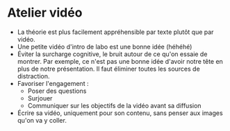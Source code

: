 # Atelier vidéo

* La théorie est plus facilement appréhensible par texte plutôt que par vidéo.
* Une petite vidéo d'intro de labo est une bonne idée (héhéhé)
* Éviter la surcharge cognitive, le bruit autour de ce qu'on essaie de montrer.
Par exemple, ce n'est pas une bonne idée d'avoir notre tête en plus de notre présentation.
Il faut éliminer toutes les sources de distraction.
* Favoriser l'engagement :
  * Poser des questions
  * Surjouer
  * Communiquer sur les objectifs de la vidéo avant sa diffusion
* Écrire sa vidéo, uniquement pour son contenu, sans penser aux images qu'on va y coller.
